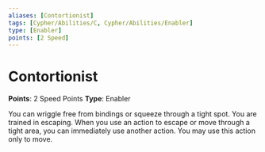 ```yaml
---
aliases: [Contortionist]
tags: [Cypher/Abilities/C, Cypher/Abilities/Enabler]
type: [Enabler]
points: [2 Speed]
---
```


# Contortionist

**Points**: 2 Speed Points
**Type**: Enabler

You can wriggle free from bindings or squeeze through a tight spot. You are trained in escaping. When you use an action to escape or move through a tight area, you can immediately use another action. You may use this action only to move.
